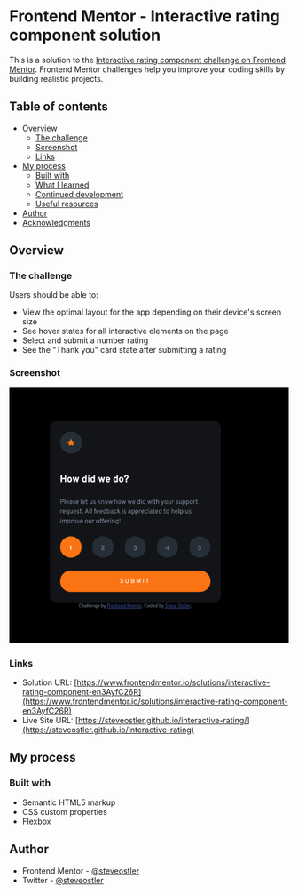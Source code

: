 # Frontend Mentor - Interactive rating component solution

This is a solution to the [Interactive rating component challenge on Frontend Mentor](https://www.frontendmentor.io/challenges/interactive-rating-component-koxpeBUmI). Frontend Mentor challenges help you improve your coding skills by building realistic projects. 

## Table of contents

- [Overview](#overview)
  - [The challenge](#the-challenge)
  - [Screenshot](#screenshot)
  - [Links](#links)
- [My process](#my-process)
  - [Built with](#built-with)
  - [What I learned](#what-i-learned)
  - [Continued development](#continued-development)
  - [Useful resources](#useful-resources)
- [Author](#author)
- [Acknowledgments](#acknowledgments)


## Overview

### The challenge

Users should be able to:

- View the optimal layout for the app depending on their device's screen size
- See hover states for all interactive elements on the page
- Select and submit a number rating
- See the "Thank you" card state after submitting a rating

### Screenshot

![](./screenshot.jpg)


### Links

- Solution URL: [https://www.frontendmentor.io/solutions/interactive-rating-component-en3AyfC26R](https://www.frontendmentor.io/solutions/interactive-rating-component-en3AyfC26R)
- Live Site URL: [https://steveostler.github.io/interactive-rating/](https://steveostler.github.io/interactive-rating)

## My process

### Built with

- Semantic HTML5 markup
- CSS custom properties
- Flexbox






## Author

- Frontend Mentor - [@steveostler](https://www.frontendmentor.io/profile/steveostler)
- Twitter - [@steveostler](https://www.twitter.com/steveostler)




